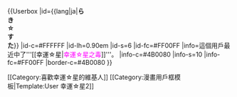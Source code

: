 {{Userbox
  |id={{lang|ja|<b>ら<br>き<br>☆<br>す<br>た</b>}}
  |id-c=#FFFFFF
  |id-lh=0.90em
  |id-s=6
  |id-fc=#FF00FF
  |info=這個用戶最近中了'''[[幸運☆星|<span style="color:#FF00FF;">幸運☆星之毒</span>]]'''。
  |info-c=#4B0080
  |info-s=10
  |info-fc=#FF00FF
  |border-c=#4B0080
}}

<includeonly>[[Category:喜歡幸運☆星的維基人]]</includeonly>
<noinclude>[[Category:漫畫用戶框模板|Template:User 幸運☆星2]] </noinclude>
